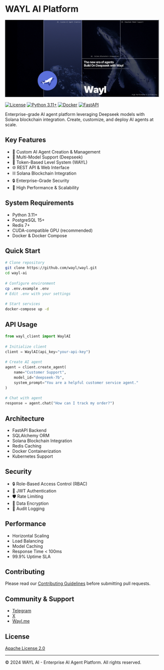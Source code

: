 # WAYL AI Platform 
![WAYL AI Platform](/docs/assets/images/wayl-banner.png)

[![License](https://img.shields.io/badge/License-Apache_2.0-blue.svg)](https://opensource.org/licenses/Apache-2.0)
[![Python 3.11+](https://img.shields.io/badge/python-3.11+-blue.svg)](https://www.python.org/downloads/)
[![Docker](https://img.shields.io/badge/docker-%230db7ed.svg?logo=docker&logoColor=white)](https://www.docker.com/)
[![FastAPI](https://img.shields.io/badge/FastAPI-005571?logo=fastapi)](https://fastapi.tiangolo.com/)

Enterprise-grade AI agent platform leveraging Deepseek models with Solana blockchain integration. Create, customize, and deploy AI agents at scale.

## Key Features
- 🤖 Custom AI Agent Creation & Management
- 🔄 Multi-Model Support (Deepseek)
- 💎 Token-Based Level System (WAYL)
- 🌐 REST API & Web Interface
- ⛓️ Solana Blockchain Integration
- 🔒 Enterprise-Grade Security
- 🚀 High Performance & Scalability

## System Requirements
- Python 3.11+
- PostgreSQL 15+
- Redis 7+
- CUDA-compatible GPU (recommended)
- Docker & Docker Compose

## Quick Start
```bash
# Clone repository
git clone https://github.com/wayl/wayl.git
cd wayl-ai

# Configure environment
cp .env.example .env
# Edit .env with your settings

# Start services
docker-compose up -d
```


## API Usage
```python
from wayl_client import WaylAI

# Initialize client
client = WaylAI(api_key="your-api-key")

# Create AI agent
agent = client.create_agent(
    name="Customer Support",
    model_id="deepseek-7b",
    system_prompt="You are a helpful customer service agent."
)

# Chat with agent
response = agent.chat("How can I track my order?")
```

## Architecture
- FastAPI Backend
- SQLAlchemy ORM
- Solana Blockchain Integration
- Redis Caching
- Docker Containerization
- Kubernetes Support

## Security
- 🔒 Role-Based Access Control (RBAC)
- 🔑 JWT Authentication
- 🛡️ Rate Limiting
- 🔐 Data Encryption
- 📝 Audit Logging

## Performance
- Horizontal Scaling
- Load Balancing
- Model Caching
- Response Time < 100ms
- 99.9% Uptime SLA

## Contributing
Please read our [Contributing Guidelines](CONTRIBUTING.md) before submitting pull requests.

## Community & Support
- [Telegram](https://t.me/wayl_ai)
- [ X](https://x.com/wayl_ai)
- [Wayl.me](https://wayl.me/)

## License
[Apache License 2.0](APACHE-LICENSE)

---
© 2024 WAYL AI - Enterprise AI Agent Platform. All rights reserved.